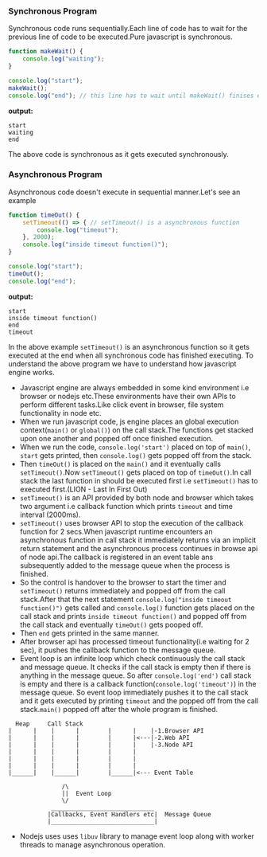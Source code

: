 ### Synchronous Program
Synchronous code runs sequentially.Each line of code has to wait for the previous line of code to be executed.Pure javascript is synchronous.
```js
function makeWait() {
    console.log("waiting");
}

console.log("start");
makeWait();
console.log("end"); // this line has to wait until makeWait() finises executing
```
**output:**
```
start
waiting
end
```
The above code is synchronous as it gets executed synchronously.
### Asynchronous Program
Asynchronous code doesn't execute in sequential manner.Let's see an example
```js
function timeOut() {
    setTimeout(() => { // setTimeout() is a asynchronous function
        console.log("timeout");
    }, 2000);
    console.log("inside timeout function()");
}

console.log("start");
timeOut();
console.log("end");
```
**output:**
```
start
inside timeout function()
end
timeout
```
In the above example `setTimeout()` is an asynchronous function so it gets executed at the end when all synchronous code has finished executing. To understand the above program we have to understand how javascript engine works.
* Javascript engine are always embedded in some kind environment i.e browser or nodejs etc.These environments have their own APIs to perform different tasks.Like click event in browser, file system functionality in node etc.
* When we run javascript code, js engine places an global execution context(`main()` or `global()`) on the call stack.The functions get stacked upon one another and popped off once finished execution.
* When we run the code, `console.log('start')` placed on top of `main()`, `start` gets printed, then `console.log()` gets popped off from the stack.
* Then `timeOut()` is placed on the `main()` and it eventually calls `setTimeout()`.Now `setTimeout()` gets placed on top of `timeOut()`.In call stack the last function in should be executed first i.e `setTimeout()` has to executed first.(LION - Last In First Out)
* `setTimeout()` is an API provided by both node and browser which takes two argument i.e callback function which prints `timeout` and time interval (2000ms).
* `setTimeout()` uses browser API to stop the execution of the callback function for 2 secs.When javascript runtime encounters an asynchronous function in call stack it immediately returns via an implicit return statement and the asynchronous process continues in browse api of node api.The callback is registered in an event table ans subsequently added to the message queue when the process is finished.
* So the control is handover to the browser to start the timer and `setTimeout()` returns immediately and popped off from the call stack.After that the next statement `console.log("inside timeout function()")` gets called and `console.log()` function gets placed on the call stack and prints `inside timeout function()` and popped off from the call stack and eventually `timeOut()` gets pooped off.
* Then `end` gets printed in the same manner.
* After browser api has processed timeout functionality(i.e waiting for 2 sec), it pushes the callback function to the message queue.
* Event loop is an infinite loop which check continuously the call stack and message queue. It checks if the call stack is empty then if there is anything in the message queue. So after `console.log('end')` call stack is empty and there is a callback function(`console.log('timeout')`) in the message queue. So event loop immediately pushes it to the call stack and it gets executed by printing `timeout` and the popped off from the call stack.`main()` popped off after the whole program is finished.
```
  Heap     Call Stack        
|      |    |      |        |      |    |-1.Browser API                                              
|      |    |      |        |      |<---|-2.Web API                    
|      |    |      |        |      |    |-3.Node API       
|      |    |      |        |      |                                      
|      |    |      |        |      |                                 
|      |    |      |        |      |                                      
|______|    |______|        |______|<--- Event Table
             
               /\                
               ||  Event Loop
               \/
            _____________________________
           |Callbacks, Event Handlers etc|  Message Queue
           |_____________________________|

```
* Nodejs uses uses `libuv` library to manage event loop along with worker threads to manage asynchronous operation.
